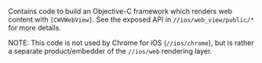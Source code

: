Contains code to build an Objective-C framework which renders web content with
`[CWVWebView]`. See the exposed API in `//ios/web_view/public/*` for more
details.

NOTE: This code is not used by Chrome for iOS (`//ios/chrome`), but is rather
a separate product/embedder of the `//ios/web` rendering layer.

[CWVWebView]: public/cwv_web_view.h